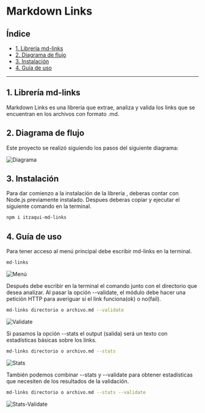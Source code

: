 # Markdown Links

## Índice

* [1. Librería md-links](#1-Librería-md-links)
* [2. Diagrama de flujo](#2-Diagrama-de-flujo)
* [3. Instalación](#3-Instalación)
* [4. Guía de uso](#4-Guía-de-uso)

***

## 1. Librería md-links

Markdown Links es una librería que extrae, analiza y valida los links que se encuentran en los archivos con formato .md.

## 2. Diagrama de flujo

Este proyecto se realizó siguiendo los pasos del siguiente diagrama:

![Diagrama](https://github/Itzaqui/DEV003-md-links/blob/7241b8514e1febea96058647258326f9db4641c0/images/diagrama-mdlinks.png)


## 3. Instalación

Para dar comienzo a la instalación de la librería , deberas contar con Node.js previamente instalado. Despues deberas copiar y ejecutar el siguiente comando en la terminal.

```sh
npm i itzaqui-md-links
```

## 4. Guía de uso
Para tener acceso al menú principal debe escribir md-links en la terminal.

```sh
md-links
```

![Menú](menu.png)

Después debe escribir en la terminal el comando junto con el directorio que desea analizar. Al pasar la opción --validate, el módulo debe hacer una petición HTTP para averiguar si el link funciona(ok) o no(fail).

```sh
md-links directorio o archivo.md --validate
```

![Validate](validate.png)

Si pasamos la opción --stats el output (salida) será un texto con estadísticas básicas sobre los links.

```sh
md-links directorio o archivo.md --stats
```

![Stats](stats.png)

También podemos combinar --stats y --validate para obtener estadísticas que necesiten de los resultados de la validación.

```sh
md-links directorio o archivo.md --stats --validate
```

![Stats-Validate](stats-validate.png)
